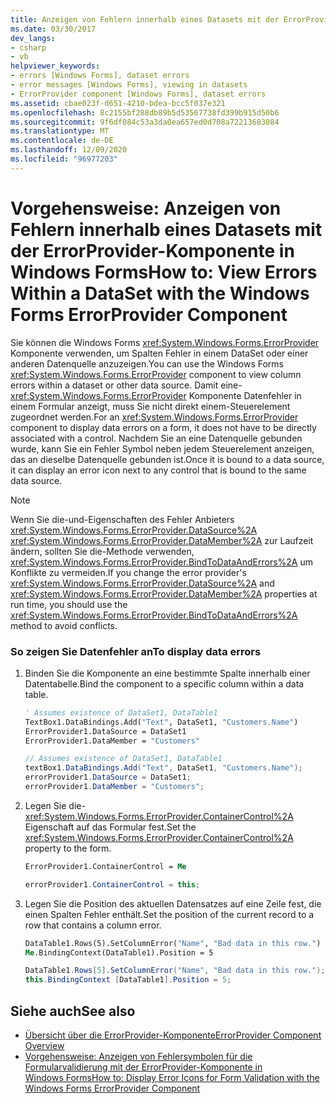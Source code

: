 ```yaml
---
title: Anzeigen von Fehlern innerhalb eines Datasets mit der ErrorProvider-Komponente
ms.date: 03/30/2017
dev_langs:
- csharp
- vb
helpviewer_keywords:
- errors [Windows Forms], dataset errors
- error messages [Windows Forms], viewing in datasets
- ErrorProvider component [Windows Forms], dataset errors
ms.assetid: cbae023f-d651-4210-bdea-bcc5f037e321
ms.openlocfilehash: 8c2155bf288db89b5d53567738fd399b915d50b6
ms.sourcegitcommit: 9f6df084c53a3da0ea657ed0d708a72213683084
ms.translationtype: MT
ms.contentlocale: de-DE
ms.lasthandoff: 12/09/2020
ms.locfileid: "96977203"
---
```

# <a name="how-to-view-errors-within-a-dataset-with-the-windows-forms-errorprovider-component"></a><span data-ttu-id="be7ca-102">Vorgehensweise: Anzeigen von Fehlern innerhalb eines Datasets mit der ErrorProvider-Komponente in Windows Forms</span><span class="sxs-lookup"><span data-stu-id="be7ca-102">How to: View Errors Within a DataSet with the Windows Forms ErrorProvider Component</span></span>
<span data-ttu-id="be7ca-103">Sie können die Windows Forms <xref:System.Windows.Forms.ErrorProvider> Komponente verwenden, um Spalten Fehler in einem DataSet oder einer anderen Datenquelle anzuzeigen.</span><span class="sxs-lookup"><span data-stu-id="be7ca-103">You can use the Windows Forms <xref:System.Windows.Forms.ErrorProvider> component to view column errors within a dataset or other data source.</span></span> <span data-ttu-id="be7ca-104">Damit eine- <xref:System.Windows.Forms.ErrorProvider> Komponente Datenfehler in einem Formular anzeigt, muss Sie nicht direkt einem-Steuerelement zugeordnet werden.</span><span class="sxs-lookup"><span data-stu-id="be7ca-104">For an <xref:System.Windows.Forms.ErrorProvider> component to display data errors on a form, it does not have to be directly associated with a control.</span></span> <span data-ttu-id="be7ca-105">Nachdem Sie an eine Datenquelle gebunden wurde, kann Sie ein Fehler Symbol neben jedem Steuerelement anzeigen, das an dieselbe Datenquelle gebunden ist.</span><span class="sxs-lookup"><span data-stu-id="be7ca-105">Once it is bound to a data source, it can display an error icon next to any control that is bound to the same data source.</span></span>  
  
> [!NOTE]
> <span data-ttu-id="be7ca-106">Wenn Sie die-und-Eigenschaften des Fehler Anbieters <xref:System.Windows.Forms.ErrorProvider.DataSource%2A> <xref:System.Windows.Forms.ErrorProvider.DataMember%2A> zur Laufzeit ändern, sollten Sie die-Methode verwenden, <xref:System.Windows.Forms.ErrorProvider.BindToDataAndErrors%2A> um Konflikte zu vermeiden.</span><span class="sxs-lookup"><span data-stu-id="be7ca-106">If you change the error provider's <xref:System.Windows.Forms.ErrorProvider.DataSource%2A> and <xref:System.Windows.Forms.ErrorProvider.DataMember%2A> properties at run time, you should use the <xref:System.Windows.Forms.ErrorProvider.BindToDataAndErrors%2A> method to avoid conflicts.</span></span>  
  
### <a name="to-display-data-errors"></a><span data-ttu-id="be7ca-107">So zeigen Sie Datenfehler an</span><span class="sxs-lookup"><span data-stu-id="be7ca-107">To display data errors</span></span>  
  
1. <span data-ttu-id="be7ca-108">Binden Sie die Komponente an eine bestimmte Spalte innerhalb einer Datentabelle.</span><span class="sxs-lookup"><span data-stu-id="be7ca-108">Bind the component to a specific column within a data table.</span></span>  
  
    ```vb  
    ' Assumes existence of DataSet1, DataTable1  
    TextBox1.DataBindings.Add("Text", DataSet1, "Customers.Name")  
    ErrorProvider1.DataSource = DataSet1  
    ErrorProvider1.DataMember = "Customers"  
    ```  
  
    ```csharp  
    // Assumes existence of DataSet1, DataTable1  
    textBox1.DataBindings.Add("Text", DataSet1, "Customers.Name");  
    errorProvider1.DataSource = DataSet1;  
    errorProvider1.DataMember = "Customers";  
    ```  
  
2. <span data-ttu-id="be7ca-109">Legen Sie die- <xref:System.Windows.Forms.ErrorProvider.ContainerControl%2A> Eigenschaft auf das Formular fest.</span><span class="sxs-lookup"><span data-stu-id="be7ca-109">Set the <xref:System.Windows.Forms.ErrorProvider.ContainerControl%2A> property to the form.</span></span>  
  
    ```vb  
    ErrorProvider1.ContainerControl = Me  
    ```  
  
    ```csharp  
    errorProvider1.ContainerControl = this;  
    ```  
  
3. <span data-ttu-id="be7ca-110">Legen Sie die Position des aktuellen Datensatzes auf eine Zeile fest, die einen Spalten Fehler enthält.</span><span class="sxs-lookup"><span data-stu-id="be7ca-110">Set the position of the current record to a row that contains a column error.</span></span>  
  
    ```vb  
    DataTable1.Rows(5).SetColumnError("Name", "Bad data in this row.")  
    Me.BindingContext(DataTable1).Position = 5  
    ```  
  
    ```csharp  
    DataTable1.Rows[5].SetColumnError("Name", "Bad data in this row.");  
    this.BindingContext [DataTable1].Position = 5;  
    ```  
  
## <a name="see-also"></a><span data-ttu-id="be7ca-111">Siehe auch</span><span class="sxs-lookup"><span data-stu-id="be7ca-111">See also</span></span>

- [<span data-ttu-id="be7ca-112">Übersicht über die ErrorProvider-Komponente</span><span class="sxs-lookup"><span data-stu-id="be7ca-112">ErrorProvider Component Overview</span></span>](errorprovider-component-overview-windows-forms.md)
- [<span data-ttu-id="be7ca-113">Vorgehensweise: Anzeigen von Fehlersymbolen für die Formularvalidierung mit der ErrorProvider-Komponente in Windows Forms</span><span class="sxs-lookup"><span data-stu-id="be7ca-113">How to: Display Error Icons for Form Validation with the Windows Forms ErrorProvider Component</span></span>](display-error-icons-for-form-validation-with-wf-errorprovider.md)
